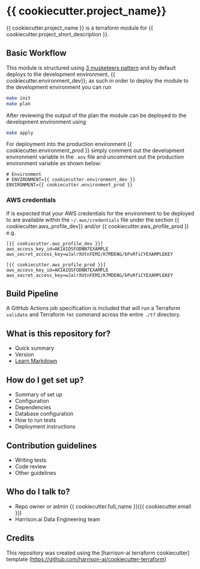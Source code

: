 # {{ cookiecutter.project_name}} #

{{ cookiecutter.project_name }} is a terraform module for {{ cookiecutter.project_short_description }}.

## Basic Workflow
This module is structured using [3 musketeers pattern](https://3musketeers.io/) and by default deploys to the development environment, {{ cookiecutter.environment_dev}}; as such in order to deploy the module to the development environment you can run

```bash
make init
make plan
```

After reviewing the output of the plan the module can be deployed to the development environment using

```bash
make apply
```

For deployment into the production environment {{ cookiecutter.environment_prod }} simply comment out the development environment variable in the `.env` file and uncomment out the production environment variable as shown below:

```
# Environment
# ENVIRONMENT={{ cookiecutter.environment_dev }}
ENVIRONMENT={{ cookiecutter.environment_prod }}
```

### AWS credentials
If is expected that your AWS credentials for the environment to be deployed to are available within the `~/.aws/credentials` file under the section {{ cookiecutter.aws_profile_dev}} and/or {{ cookiecutter.aws_profile_prod }} e.g.

```
[{{ cookiecutter.aws_profile_dev }}]
aws_access_key_id=AKIAIOSFODNN7EXAMPLE
aws_secret_access_key=wJalrXUtnFEMI/K7MDENG/bPxRfiCYEXAMPLEKEY

[{{ cookiecutter.aws_profile_prod }}]
aws_access_key_id=AKIAIOSFODNN7EXAMPLE
aws_secret_access_key=wJalrXUtnFEMI/K7MDENG/bPxRfiCYEXAMPLEKEY
```

## Build Pipeline

A GitHub Actions job specification is included that will run a Terraform `validate` and Terraform `fmt` command across the entire `./tf` directory.


## What is this repository for?

* Quick summary
* Version
* [Learn Markdown](https://bitbucket.org/tutorials/markdowndemo)

## How do I get set up?

* Summary of set up
* Configuration
* Dependencies
* Database configuration
* How to run tests
* Deployment instructions

## Contribution guidelines

* Writing tests
* Code review
* Other guidelines

## Who do I talk to?

* Repo owner or admin {{ cookiecutter.full_name }}({{ cookiecutter.email }})
* Harrison.ai Data Engineering team

## Credits
This repository was created using the [harrison-ai terraform cookiecutter] template (https://github.com/harrison-ai/cookiecutter-terraform)
